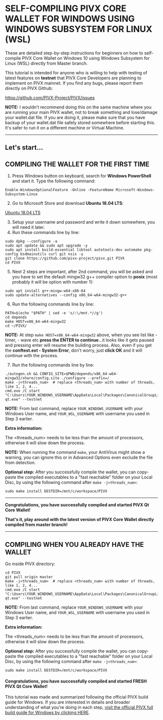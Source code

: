 # SELF-COMPILING PIVX CORE WALLET FOR WINDOWS USING WINDOWS SUBSYSTEM FOR LINUX (WSL)

These are detailed step-by-step instructions for beginners on how to self-compile PIVX Core Wallet on Windows 10 using Windows Subsystem for Linux (WSL) directly from Master branch.

This tutorial is intended for anyone who is willing to help with testing of latest features on **testnet** that PIVX Core Developers are planning to implement on PIVX mainnet. If you find any bugs, please report them directly on PIVX Github:

https://github.com/PIVX-Project/PIVX/issues

**NOTE:** I wouldn't recommend doing this on the same machine where you are running your main PIVX wallet, not to break something and lose/damage your wallet.dat file. If you are doing it, please make sure that you have backup of your wallet.dat file safely stored somewhere before starting this. It's safer to run it on a different machine or Virtual Machine.

---------------------------------------------------------

## Let's start...

## COMPILING THE WALLET FOR THE FIRST TIME

1. Press Windows button on keyboard, search for **Windows PowerShell** and start it. Type the following command:
```
Enable-WindowsOptionalFeature -Online -FeatureName Microsoft-Windows-Subsystem-Linux
```

2. Go to Microsoft Store and download **Ubuntu 18.04 LTS**:

[Ubuntu 18.04 LTS](https://www.microsoft.com/store/productId/9N9TNGVNDL3Q)

3. Setup your username and password and write it down somewhere, you will need it later.
4. Run these commands line by line:
```
sudo dpkg --configure -a
sudo apt update && sudo apt upgrade -y
sudo apt install build-essential libtool autotools-dev automake pkg-config bsdmainutils curl git nsis -y 
git clone https://github.com/pivx-project/pivx.git PIVX
cd PIVX
```
5. Next 2 steps are important, after 2nd command, you will be asked and you have to set the default mingw32 g++ compiler option to **posix** (most probably it will be option with number 1):
```
sudo apt install g++-mingw-w64-x86-64
sudo update-alternatives --config x86_64-w64-mingw32-g++
```
6. Run the following commands line by line:
```
PATH=$(echo "$PATH" | sed -e 's/:\/mnt.*//g')
cd depends
make HOST=x86_64-w64-mingw32
cd ~/PIVX/
```

**NOTE:** At step `make HOST=x86_64-w64-mingw32` above, when you see list like - timer, - wave etc **press the ENTER to continue**...it looks like it gets paused and pressing enter will resume the building process.
Also, even if you get the **conftest.ext - System Error**, don't worry, just **click OK** and it will continue with the process.

7. Run the following commands line by line:
```
./autogen.sh && CONFIG_SITE=$PWD/depends/x86_64-w64-mingw32/share/config.site ./configure --prefix=/
make -j<threads_num>  # replace <threads_num> with number of threads, like 1, 2, 4...
cmd.exe /C start "C:\Users\YOUR_WINDOWS_USERNAME\AppData\Local\Packages\CanonicalGroupLimited.Ubuntu18.04onWindows_79rhkp1fndgsc\LocalState\rootfs\home\YOUR_WSL_USERNAME\PIVX\src\qt\pivx-qt.exe" --testnet
```
**NOTE:** From last command, replace `YOUR_WINDOWS_USERNAME` with your Windows User name, and `YOUR_WSL_USERNAME` with username you used in Step 3 earlier.

**Extra information:**

The <threads_num> needs to be less than the amount of processors, otherwise it will slow down the process.

**NOTE:** When running the command `make`, your AntiVirus might show a warning, you can ignore this or in Advanced Options even exclude the file from detection.

**Optional step:**
After you successfully compile the wallet, you can copy-paste the compiled executables to a "fast reachable" folder on your Local Disc, by using the following command after `make -j<threads_num>`:

```
sudo make install DESTDIR=/mnt/c/workspace/PIVX
```

--------------------------------------------
**Congratulations, you have successfully compiled and started PIVX Qt Core Wallet!**

**That's it, play around with the latest version of PIVX Core Wallet directly compiled from master branch!**

---------------------------------------------
## COMPILING WHEN YOU ALREADY HAVE THE WALLET

Go inside PIVX directory:
```
cd PIVX
git pull origin master
make -j<threads_num>  # replace <threads_num> with number of threads, like 1, 2, 4...
cmd.exe /C start "C:\Users\YOUR_WINDOWS_USERNAME\AppData\Local\Packages\CanonicalGroupLimited.Ubuntu18.04onWindows_79rhkp1fndgsc\LocalState\rootfs\home\YOUR_WSL_USERNAME\PIVX\src\qt\pivx-qt.exe" --testnet
```
**NOTE:** From last command, replace `YOUR_WINDOWS_USERNAME` with your Windows User name, and `YOUR_WSL_USERNAME` with username you used in Step 3 earlier.

**Extra information:**

The <threads_num> needs to be less than the amount of processors, otherwise it will slow down the process.

**Optional step:**
After you successfully compile the wallet, you can copy-paste the compiled executables to a "fast reachable" folder on your Local Disc, by using the following command after `make -j<threads_num>`:

```
sudo make install DESTDIR=/mnt/c/workspace/PIVX
```

#### **Congratulations, you have successfully compiled and started FRESH PIVX Qt Core Wallet!**

This tutorial was made and summarized following the official PIVX build guide for Windows. If you are interested in details and broader understanding of what you're doing in each step, [visit the official PIVX full build guide for Windows by clicking HERE](https://github.com/PIVX-Project/PIVX/blob/master/doc/build-windows.md).
